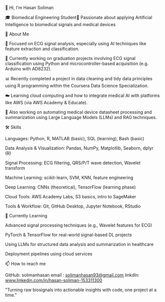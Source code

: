 👋 Hi, I'm Hasan Soliman

🎓 Biomedical Engineering Student🔬 Passionate about applying Artificial Intelligence to biomedical signals and medical devices

🧠 About Me

📍 Focused on ECG signal analysis, especially using AI techniques like feature extraction and classification.

🤖 Currently working on graduation projects involving ECG signal classification using Python and microcontroller-based acquisition (e.g. Arduino with AD8232).

📊 Recently completed a project in data cleaning and tidy data principles using R programming within the Coursera Data Science Specialization.

☁️ Learning cloud computing and how to integrate medical AI with platforms like AWS (via AWS Academy & Educate).

🔬 Also working on automating medical device datasheet processing and summarization using Large Language Models (LLMs) and RAG techniques.

🛠 Skills

Languages: Python, R, MATLAB (basic), SQL (learning), Bash (basic)

Data Analysis & Visualization: Pandas, NumPy, Matplotlib, Seaborn, dplyr (R)

Signal Processing: ECG filtering, QRS/P/T wave detection, Wavelet transform

Machine Learning: scikit-learn, SVM, KNN, feature engineering

Deep Learning: CNNs (theoretical), TensorFlow (learning phase)

Cloud Tools: AWS Academy Labs, S3 basics, intro to SageMaker

Tools & Workflow: Git, GitHub Desktop, Jupyter Notebook, RStudio

🌱 Currently Learning

Advanced signal processing techniques (e.g., Wavelet features for ECG)

PyTorch & TensorFlow for real-world signal-based DL projects

Using LLMs for structured data analysis and summarization in healthcare

Deployment pipelines using cloud services

📫 How to reach me

GitHub: solimanhasan
email : solimanhasan93@gmail.com
linkdIn: www.linkedin.com/in/hasan-soliman-153311300


"Turning raw biosignals into actionable insights with code, one project at a time."


